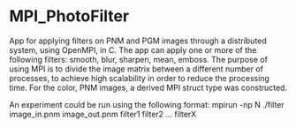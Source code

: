 # MPI_PhotoFilter

App for applying filters on PNM and PGM images through a distributed system, using OpenMPI, in C. The app can apply one or more of the following filters: smooth, blur, sharpen, mean, emboss. The purpose of using MPI is to divide the image matrix between a different number of processes, to achieve high scalability in order to reduce the processing time. For the color, PNM images, a derived MPI struct type was constructed.

An experiment could be run using the following format:
mpirun -np N ./filter image_in.pnm image_out.pnm filter1 filter2 ... filterX
